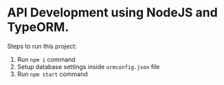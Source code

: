 # API Development using NodeJS and TypeORM.

Steps to run this project:

1. Run `npm i` command
2. Setup database settings inside `ormconfig.json` file
3. Run `npm start` command

